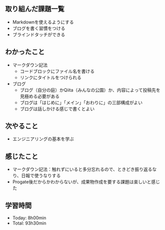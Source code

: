 ## 取り組んだ課題一覧
- Markdownを使えるようにする
- ブログを書く習慣をつける
- ブラインドタッチができる

## わかったこと
- マークダウン記法
  - コードブロックにファイル名を書ける
  - リンクにタイトルをつけられる
- ブログ
  - ブログ（自分の庭）かQiita（みんなの公園）か、内容によって投稿先を見極める必要がある
  - ブログは「はじめに」「メイン」「おわりに」の三部構成がよい
  - ブログは話しかける感じで書くとよい

## 次やること
- エンジニアリングの基本を学ぶ

## 感じたこと
- マークダウン記法：触れずにいると多分忘れるので、ときどき振り返るなり、日報で使うなりする
- Progate後だからかわからないが、成果物作成を要する課題は楽しいと感じた

## 学習時間
- Today: 8h00min
- Total: 93h30min

